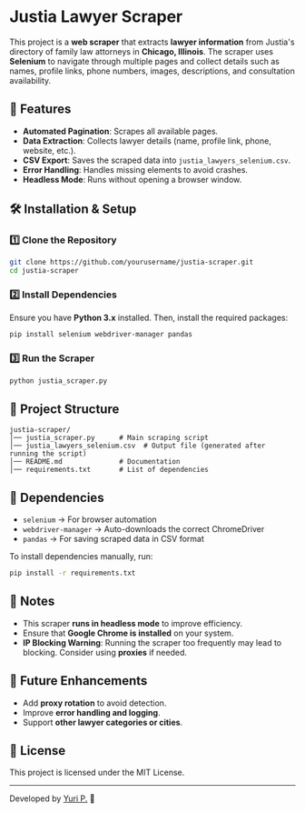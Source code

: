 # Justia Lawyer Scraper

This project is a **web scraper** that extracts **lawyer information** from Justia's directory of family law attorneys in **Chicago, Illinois**. The scraper uses **Selenium** to navigate through multiple pages and collect details such as names, profile links, phone numbers, images, descriptions, and consultation availability.

## 📌 Features
- **Automated Pagination**: Scrapes all available pages.
- **Data Extraction**: Collects lawyer details (name, profile link, phone, website, etc.).
- **CSV Export**: Saves the scraped data into `justia_lawyers_selenium.csv`.
- **Error Handling**: Handles missing elements to avoid crashes.
- **Headless Mode**: Runs without opening a browser window.

## 🛠️ Installation & Setup
### **1️⃣ Clone the Repository**
```bash
git clone https://github.com/yourusername/justia-scraper.git
cd justia-scraper
```

### **2️⃣ Install Dependencies**
Ensure you have **Python 3.x** installed. Then, install the required packages:
```bash
pip install selenium webdriver-manager pandas
```

### **3️⃣ Run the Scraper**
```bash
python justia_scraper.py
```

## 📂 Project Structure
```
justia-scraper/
│── justia_scraper.py      # Main scraping script
│── justia_lawyers_selenium.csv  # Output file (generated after running the script)
│── README.md              # Documentation
│── requirements.txt       # List of dependencies
```

## 📝 Dependencies
- `selenium` → For browser automation
- `webdriver-manager` → Auto-downloads the correct ChromeDriver
- `pandas` → For saving scraped data in CSV format

To install dependencies manually, run:
```bash
pip install -r requirements.txt
```

## 🛑 Notes
- This scraper **runs in headless mode** to improve efficiency.
- Ensure that **Google Chrome is installed** on your system.
- **IP Blocking Warning**: Running the scraper too frequently may lead to blocking. Consider using **proxies** if needed.

## 🚀 Future Enhancements
- Add **proxy rotation** to avoid detection.
- Improve **error handling and logging**.
- Support **other lawyer categories or cities**.

## 📜 License
This project is licensed under the MIT License.

---
Developed by [Yuri P.](https://github.com/yp-data) 🚀

